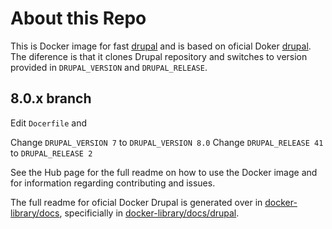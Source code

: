 # About this Repo

This is Docker image for fast [drupal](https://www.drupal.org)
and is based on oficial Doker [drupal](https://registry.hub.docker.com/_/drupal/).
The diference is that it clones Drupal repository and switches to version provided in 
`DRUPAL_VERSION` and `DRUPAL_RELEASE`.

## 8.0.x branch
Edit `Docerfile` and

Change `DRUPAL_VERSION 7` to `DRUPAL_VERSION 8.0`
Change `DRUPAL_RELEASE 41` to `DRUPAL_RELEASE 2`

See the Hub page for the full readme on how to use the Docker image and for information
regarding contributing and issues.

The full readme for oficial Docker Drupal is generated over in [docker-library/docs](https://github.com/docker-library/docs),
specificially in [docker-library/docs/drupal](https://github.com/docker-library/docs/tree/master/drupal).

